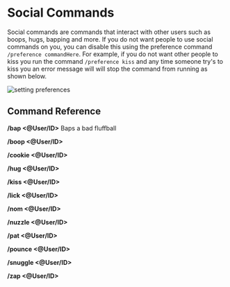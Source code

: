 # Social Commands

Social commands are commands that interact with other users such as boops, hugs, bapping and more. If you do not want people to use social commands on you, you can disable this using the preference command `/preference commandHere`. For example, if you do not want other people to kiss you run the command `/preference kiss` and any time someone try's to kiss you an error message will will stop the command from running as shown below.

![setting preferences](https://cdn.discordapp.com/attachments/688594818007564369/738812358280871967/sGZJr41cPP.gif)

## Command Reference

**/bap <@User/ID>**
Baps a bad fluffball

**/boop <@User/ID>**

**/cookie <@User/ID>**

**/hug <@User/ID>**

**/kiss <@User/ID>**

**/lick <@User/ID>**

**/nom <@User/ID>**

**/nuzzle <@User/ID>**

**/pat <@User/ID>**

**/pounce <@User/ID>**

**/snuggle <@User/ID>**

**/zap <@User/ID>**